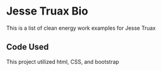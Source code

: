 # Jesse Truax Bio

This is a list of clean energy work examples for Jesse Truax

## Code Used

This project utilized html, CSS, and bootstrap
